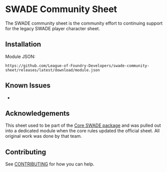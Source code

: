 # SWADE Community Sheet

The SWADE community sheet is the community effort to continuing support for the legacy SWADE player character sheet.

## Installation

Module JSON:

```
https://github.com/League-of-Foundry-Developers/swade-community-sheet/releases/latest/download/module.json
```

## Known Issues
-

## Acknowledgements

This sheet used to be part of the [Core SWADE package](https://gitlab.com/peginc/swade) and was pulled out into a dedicated module when the core rules updated the official sheet. All original work was done by that team.

## Contributing

See [CONTRIBUTING](contributing.md) for how you can help.
